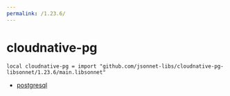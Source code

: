 ```yaml
---
permalink: /1.23.6/
---
```


# cloudnative-pg

```jsonnet
local cloudnative-pg = import "github.com/jsonnet-libs/cloudnative-pg-libsonnet/1.23.6/main.libsonnet"
```



* [postgresql](postgresql/index.md)